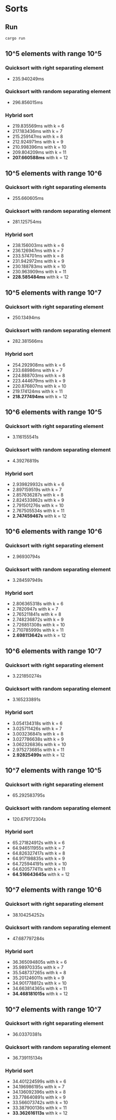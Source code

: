 # Sorts
## Run 
```bash
cargo run
```
## 10^5 elements with range 10^5
### Quicksort with right separating element
* 235.940249ms 
### Quicksort with random separating element 
* 296.856015ms 
### Hybrid sort
* 219.835569ms with k = 6
* 217.183436ms with k = 7
* 215.259147ms with k = 8
* 212.924971ms with k = 9
* 210.998396ms with k = 10
* 209.804209ms with k = 11
* **207.660588ms** with k = 12 
## 10^5 elements with range 10^6
### Quicksort with right separating elements
* 255.660605ms 
### Quicksort with random separating element 
* 281.125754ms
### Hybrid sort 
* 238.156003ms with k = 6
* 236.126947ms with k = 7
* 233.574701ms with k = 8
* 231.942972ms with k = 9
* 230.188783ms with k = 10
* 230.963909ms with k = 11
* **228.585484ms** with k = 12
## 10^5 elements with range 10^7
### Quicksort with right separating element 
* 250.13494ms
### Quicksort with random separating element 
* 282.381566ms
### Hybrid sort
* 254.292908ms with k = 6
* 233.68986ms  with k = 7
* 224.888703ms with k = 8
* 223.444679ms with k = 9
* 220.876807ms with k = 10
* 219.174124ms with k = 11
* **218.277494ms** with k = 12
## 10^6 elements with range 10^5
### Quicksort with right separating element 
* 3.116155541s
### Quicksort with random separating element 
* 4.39276819s
### Hybrid sort
* 2.939829932s with k = 6
* 2.897159519s with k = 7
* 2.857636287s with k = 8
* 2.824533862s with k = 9
* 2.791501276s with k = 10
* 2.767505534s with k = 11
* **2.747459467s** with k = 12
## 10^6 elements with range 10^6
### Quicksort with right separating element 
* 2.96930794s
### Quicksort with random separating element 
* 3.284597949s
### Hybrid sort
* 2.806365318s with k = 6
* 2.7820947s   with k = 7
* 2.765211841s with k = 8
* 2.748236872s with k = 9
* 2.726851308s with k = 10
* 2.710785999s with k = 11
* **2.698113642s** with k = 12
## 10^6 elements with range 10^7
### Quicksort with right separating element 
* 3.221850274s
### Quicksort with random separating element 
* 3.165233891s
### Hybrid sort
* 3.054134318s with k = 6
* 3.025711426s with k = 7
* 3.003236841s with k = 8
* 3.027786638s with k = 9
* 3.062326836s with k = 10
* 2.975273685s with k = 11
* **2.92825499s**  with k = 12
## 10^7 elements with range 10^5
### Quicksort with right separating element 
* 65.292583795s
### Quicksort with random separating element 
* 120.679172304s
### Hybrid sort
* 65.271824912s with k = 6
* 64.946511955s with k = 7
* 64.826327417s with k = 8
* 64.917198835s with k = 9
* 64.725944191s with k = 10
* 64.620577411s with k = 11
* **64.516643645s** with k = 12
## 10^7 elements with range 10^6
### Quicksort with right separating element 
* 38.104254252s
### Quicksort with random separating element 
* 47.687797284s
### Hybrid sort
* 36.365094805s with k = 6
* 35.98970335s  with k = 7
* 35.548737265s with k = 8
* 35.201246011s with k = 9
* 34.901778812s with k = 10
* 34.663814365s with k = 11
* **34.468181015s** with k = 12
## 10^7 elements with range 10^7
### Quicksort with right separating element 
* 36.03370381s
### Quicksort with random separating element 
* 36.739115134s
### Hybrid sort 
* 34.401224599s with k = 6
* 34.196986195s with k = 7
* 34.136092396s with k = 8
* 33.778640891s with k = 9
* 33.566073742s with k = 10
* 33.387900136s with k = 11
* **33.362616113s** with k = 12
